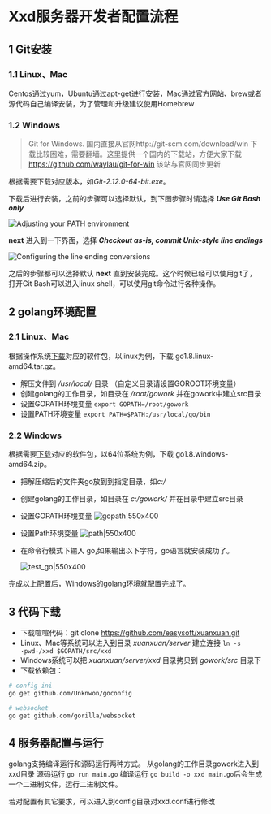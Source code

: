 # Xxd服务器开发者配置流程
## 1 Git安装
### 1.1 Linux、Mac
Centos通过yum，Ubuntu通过apt-get进行安装，Mac通过[官方网站](https://git-scm.com/downloads)、brew或者源代码自己编译安装，为了管理和升级建议使用Homebrew

### 1.2 Windows
>Git for Windows. 国内直接从官网http://git-scm.com/download/win 下载比较困难，需要翻墙。这里提供一个国内的下载站，方便大家下载 https://github.com/waylau/git-for-win 该站与官网同步更新

根据需要下载对应版本，如*Git-2.12.0-64-bit.exe*。

下载后进行安装，之前的步骤可以选择默认，到下图步骤时请选择 ***Use Git Bash only***

![Adjusting your PATH environment](http://img.sinkiot.com/xxdUserManual/25806493_1345448675558S.jpg)

**next** 进入到一下界面，选择 ***Checkout as-is, commit Unix-style line endings***

![Configuring the line ending conversions](http://img.sinkiot.com/xxdUserManual/25806493_134544868979mf.jpg)

之后的步骤都可以选择默认 **next** 直到安装完成。这个时候已经可以使用git了， 打开Git Bash可以进入linux shell，可以使用git命令进行各种操作。

## 2 golang环境配置
### 2.1 Linux、Mac
根据操作系统[下载](http://www.golangtc.com/download)对应的软件包，以linux为例，下载 go1.8.linux-amd64.tar.gz。

* 解压文件到 */usr/local/* 目录 （自定义目录请设置GOROOT环境变量）
* 创建golang的工作目录，如目录在 */root/gowork* 并在gowork中建立src目录
* 设置GOPATH环境变量 `export GOPATH=/root/gowork`
* 设置PATH环境变量 `export PATH=$PATH:/usr/local/go/bin`

### 2.2 Windows
根据需要[下载](http://www.golangtc.com/download)对应的软件包，以64位系统为例，下载 go1.8.windows-amd64.zip。

* 把解压缩后的文件夹go放到到指定目录，如*c:/*

* 创建golang的工作目录，如目录在 *c:/gowork/* 并在目录中建立src目录

* 设置GOPATH环境变量
   ![gopath|550x400](http://img.sinkiot.com/xxdUserManual/20170418144924_gopath.png)

* 设置Path环境变量
   ![path|550x400](http://img.sinkiot.com/xxdUserManual/20170418145032_path.png)

* 在命令行模式下输入 go,如果输出以下字符，go语言就安装成功了。

   ![test_go|550x400](http://img.sinkiot.com/xxdUserManual/20170418160649_go.png)

完成以上配置后，Windows的golang环境就配置完成了。

## 3 代码下载
* 下载喧喧代码：git clone https://github.com/easysoft/xuanxuan.git 
* Linux、Mac等系统可以进入到目录 *xuanxuan/server* 建立连接 `ln -s  ·pwd·/xxd $GOPATH/src/xxd`
* Windows系统可以把 *xuanxuan/server/xxd* 目录拷贝到 *gowork/src* 目录下
* 下载依赖包：
```bash
# config ini
go get github.com/Unknwon/goconfig

# websocket
go get github.com/gorilla/websocket
```

## 4 服务器配置与运行
golang支持编译运行和源码运行两种方式。
从golang的工作目录gowork进入到xxd目录
源码运行 `go run main.go`
编译运行 `go build -o xxd main.go`后会生成一个二进制文件，运行二进制文件。

若对配置有其它要求，可以进入到config目录对xxd.conf进行修改

